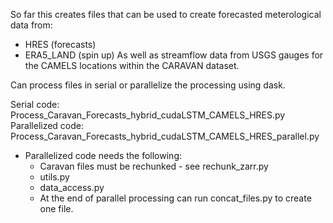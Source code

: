 So far this creates files that can be used to create forecasted meterological data from:
 - HRES (forecasts)
 - ERA5_LAND (spin up)
As well as streamflow data from USGS gauges for the CAMELS locations within the CARAVAN dataset.

Can process files in serial or parallelize the processing using dask.

Serial code: Process_Caravan_Forecasts_hybrid_cudaLSTM_CAMELS_HRES.py
Parallelized code: Process_Caravan_Forecasts_hybrid_cudaLSTM_CAMELS_HRES_parallel.py
 - Parallelized code needs the following:
    * Caravan files must be rechunked - see rechunk_zarr.py
    * utils.py
    * data_access.py
    * At the end of parallel processing can run concat_files.py to create one file.
